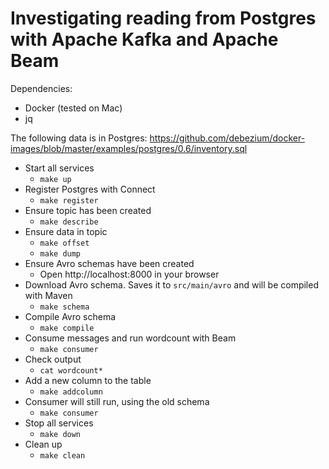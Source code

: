 # Investigating reading from Postgres with Apache Kafka and Apache Beam

Dependencies:
* Docker (tested on Mac)
* jq

The following data is in Postgres: https://github.com/debezium/docker-images/blob/master/examples/postgres/0.6/inventory.sql

* Start all services
    * `make up`
* Register Postgres with Connect
    * `make register`
* Ensure topic has been created
    * `make describe`
* Ensure data in topic
    * `make offset`
    * `make dump`
* Ensure Avro schemas have been created
    * Open http://localhost:8000 in your browser
* Download Avro schema. Saves it to `src/main/avro` and will be compiled with Maven
    * `make schema`
* Compile Avro schema
    * `make compile`
* Consume messages and run wordcount with Beam
    * `make consumer`
* Check output
    * `cat wordcount*`
* Add a new column to the table
    * `make addcolumn`
* Consumer will still run, using the old schema
    * `make consumer`
* Stop all services
    * `make down`
* Clean up
    * `make clean`
